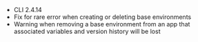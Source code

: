 - CLI 2.4.14
- Fix for rare error when creating or deleting base environments
- Warning when removing a base environment from an app that associated variables and version history will be lost
